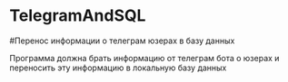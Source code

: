 # TelegramAndSQL
#Перенос информации о телеграм юзерах в базу данных

Программа должна брать информацию от телеграм бота о юзерах и переносить эту информацию в локальную базу данных
